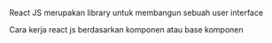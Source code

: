 React JS merupakan library untuk membangun sebuah user interface

Cara kerja react js berdasarkan komponen atau base komponen